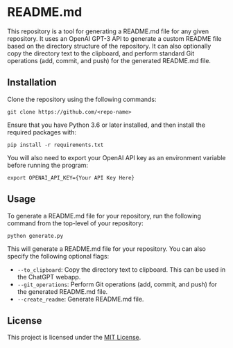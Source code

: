 # README.md

This repository is a tool for generating a README.md file for any given repository. It uses an OpenAI GPT-3 API to generate a custom README file based on the directory structure of the repository. It can also optionally copy the directory text to the clipboard, and perform standard Git operations (add, commit, and push) for the generated README.md file.

## Installation

Clone the repository using the following commands:

```
git clone https://github.com/<repo-name>
```

Ensure that you have Python 3.6 or later installed, and then install the required packages with:

```
pip install -r requirements.txt
```

You will also need to export your OpenAI API key as an environment variable before running the program:

```
export OPENAI_API_KEY={Your API Key Here}
```

## Usage

To generate a README.md file for your repository, run the following command from the top-level of your repository:

```
python generate.py
```

This will generate a README.md file for your repository. You can also specify the following optional flags:

- `--to_clipboard`: Copy the directory text to clipboard. This can be used in the ChatGPT webapp.
- `--git_operations`: Perform Git operations (add, commit, and push) for the generated README.md file.
- `--create_readme`: Generate README.md file.

## License

This project is licensed under the [MIT License](https://github.com/<repo-name>/LICENSE).